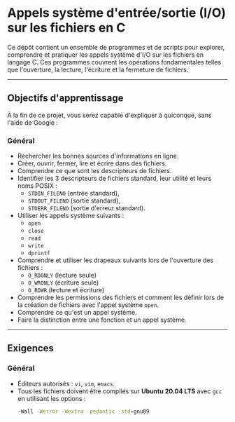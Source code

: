 # **Appels système d'entrée/sortie (I/O) sur les fichiers en C**

Ce dépôt contient un ensemble de programmes et de scripts pour explorer, comprendre et pratiquer les appels système d'I/O sur les fichiers en langage C. Ces programmes couvrent les opérations fondamentales telles que l'ouverture, la lecture, l'écriture et la fermeture de fichiers.

---

## **Objectifs d'apprentissage**

À la fin de ce projet, vous serez capable d'expliquer à quiconque, sans l'aide de Google :
### **Général**
- Rechercher les bonnes sources d'informations en ligne.
- Créer, ouvrir, fermer, lire et écrire dans des fichiers.
- Comprendre ce que sont les descripteurs de fichiers.
- Identifier les 3 descripteurs de fichiers standard, leur utilité et leurs noms POSIX :
  - `STDIN_FILENO` (entrée standard),
  - `STDOUT_FILENO` (sortie standard),
  - `STDERR_FILENO` (sortie d'erreur standard).
- Utiliser les appels système suivants :
  - `open`
  - `close`
  - `read`
  - `write`
  - `dprintf`
- Comprendre et utiliser les drapeaux suivants lors de l'ouverture des fichiers :
  - `O_RDONLY` (lecture seule)
  - `O_WRONLY` (écriture seule)
  - `O_RDWR` (lecture et écriture)
- Comprendre les permissions des fichiers et comment les définir lors de la création de fichiers avec l'appel système `open`.
- Comprendre ce qu'est un appel système.
- Faire la distinction entre une fonction et un appel système.

---

## **Exigences**

### **Général**
- Éditeurs autorisés : `vi`, `vim`, `emacs`.
- Tous les fichiers doivent être compilés sur **Ubuntu 20.04 LTS** avec `gcc` en utilisant les options :  
  ```bash
  -Wall -Werror -Wextra -pedantic -std=gnu89
